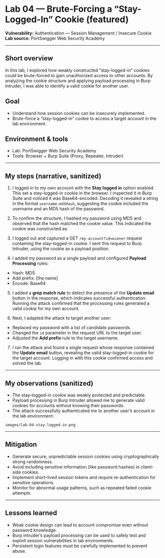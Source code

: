 # Lab 04 — Brute-Forcing a “Stay-Logged-In” Cookie (featured)

**Vulnerability:** Authentication — Session Management / Insecure Cookie  
**Lab source:** PortSwigger Web Security Academy  


---

## Short overview
In this lab, I explored how weakly constructed “stay-logged-in” cookies could be brute-forced to gain unauthorized access to other accounts. By analyzing the cookie structure and applying payload processing in Burp Intruder, I was able to identify a valid cookie for another user.

## Goal
- Understand how session cookies can be insecurely implemented.  
- Brute-force a “stay-logged-in” cookie to access a target account in the lab environment.

## Environment & tools
- Lab: PortSwigger Web Security Academy  
- Tools: Browser + Burp Suite (Proxy, Repeater, Intruder)

---

## My steps (narrative, sanitized)

1. I logged in to my own account with the **Stay logged in** option enabled. This set a stay-logged-in cookie in the browser. I inspected it in Burp Suite and noticed it was Base64-encoded. Decoding it revealed a string in the format `username:md5Hash`, suggesting the cookie included the username and an MD5 hash of the password.

2. To confirm the structure, I hashed my password using MD5 and observed that the hash matched the cookie value. This indicated the cookie was constructed as:
   
3. I logged out and captured a GET `/my-account?id=wiener` request containing the stay-logged-in cookie. I sent this request to Burp Intruder, using the cookie as a payload position.  

4. I added my password as a single payload and configured **Payload Processing** rules:  
- Hash: MD5  
- Add prefix: [the name]  
- Encode: Base64  

5. I added a **grep match rule** to detect the presence of the **Update email** button in the response, which indicates successful authentication. Running the attack confirmed that the processing rules generated a valid cookie for my own account.

6. Next, I adapted the attack to target another user:  
- Replaced my password with a list of candidate passwords.  
- Changed the `id` parameter in the request URL to the target user.  
- Adjusted the **Add prefix** rule to the target username.  

7. I ran the attack and found a single request whose response contained the **Update email** button, revealing the valid stay-logged-in cookie for the target account. Logging in with this cookie confirmed access and solved the lab.

---

## My observations (sanitized)
- The stay-logged-in cookie was weakly protected and predictable.  
- Payload processing in Burp Intruder allowed me to generate valid cookies for accounts without knowing their passwords.  
- The attack successfully authenticated me to another user’s account in the lab environment.

`images/lab-04-stay-logged-in.png`

---

## Mitigation
- Generate secure, unpredictable session cookies using cryptographically strong randomness.  
- Avoid including sensitive information (like password hashes) in client-side cookies.  
- Implement short-lived session tokens and require re-authentication for sensitive operations.  
- Monitor for abnormal usage patterns, such as repeated failed cookie attempts.

---

## Lessons learned
- Weak cookie design can lead to account compromise even without password knowledge.  
- Burp Intruder’s payload processing can be used to safely test and exploit session vulnerabilities in lab environments.  
- Persistent login features must be carefully implemented to prevent abuse.



